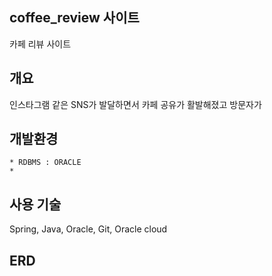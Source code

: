 ## coffee_review 사이트
카페 리뷰 사이트
## 개요
인스타그램 같은 SNS가 발달하면서 카페 공유가 활발해졌고 방문자가

## 개발환경
```
* RDBMS : ORACLE
* 
```

## 사용 기술
Spring, Java, Oracle, Git, Oracle cloud

## ERD

